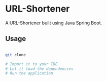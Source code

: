 # URL-Shortener

A URL-Shortener built using Java Spring Boot.

## Usage

```sh

git clone

# Import it to your IDE
# Let it load the dependencies
# Run the application

```
